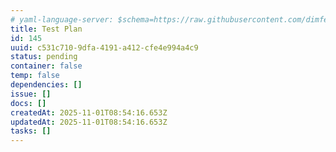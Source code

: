 ```yaml
---
# yaml-language-server: $schema=https://raw.githubusercontent.com/dimfeld/llmutils/main/schema/rmplan-plan-schema.json
title: Test Plan
id: 145
uuid: c531c710-9dfa-4191-a412-cfe4e994a4c9
status: pending
container: false
temp: false
dependencies: []
issue: []
docs: []
createdAt: 2025-11-01T08:54:16.653Z
updatedAt: 2025-11-01T08:54:16.653Z
tasks: []
---
```

